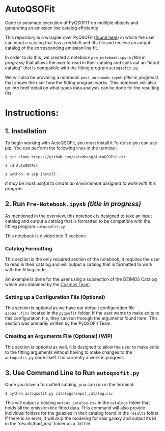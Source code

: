 # AutoQSOFit
Code to automate execution of PyQSOFIT on multiple objects and generating an emission line catalog efficiently

This repository is a wrapper over PyQSOFit ([found here](https://github.com/legolason/PyQSOFit/tree/master)) in which the user can input a catalog that has a redshift and fits file and recieve an output catalog of the corresponding emission line fit. 

In order to do this, we created a notebook `pre_notebook.ipynb` *(title in progress)* that allows the user to read in their catalog and spits out an "input catalog" that is compatible with the fitting program `autoqsofit.py`.

We will also be providing a notebook `post_notebook.ipynb` *(title in progress)* that shows the user how the fitting program works. This notebook will also go into breif detail on what types data analysis can be done for the resulting fits.

# Instructions:
## 1. Installation
To begin working with AutoQSOFit, you must install it.To do so you can use pip. You can perform the following lines in the terminal:

`$ git clone https://github.com/astrohanp/AutoQSOFit.git`

`$ cd AutoQSOFit`

`$ python -m pip install .`

*It may be most useful to create an enviornment designed to work with this program.* 

## 2. Run `Pre-Notebook.ipynb` *(title in progress)*
As mentioned in the overview, this notebook is designed to take an input catalog and output a catalog that is formatted to be compatible with the fitting program `autoqsofit.py`

This notebook is divided into 3 sections:
### Catalog Formatting
This section is the only required section of the notebook, it requires the user to read in their catalog and will output a catalog that is formatted to work with the fitting code. 

An example is done for the user using a subsection of the DEIMOS Catalog which was obtained by the [Cosmos Team](https://cosmos.astro.caltech.edu/news/65).

### Setting up a Configuration File (Optional)
This section is optional as we have our default configuration file `qsopar.fits` located in the `pyqsofit` folder. If the user wants to make edits to this configuration file, they can run through the arguments found here. This section was primarily written by the PyQSOFit Team.

### Creating an Arguments File (Optional) (WIP)
This section is optional as well, it is designed to allow the user to make edits to the fitting arguments without having to make changes to the `autoqsofit.py` code itself. It is currently a work in progress

## 3. Use Command Line to Run `autoqsofit.py`
Once you have a formatted catalog, you can run in the terminal:

`$ python autoqsofit.py catalogs/input_catalog.csv`

This will output a catalog `output_catalog.csv` in the `catalogs` folder that holds all the emission line fitted data. This command will also provide individual folders for the galaxies in their catalog found in the `results` folder. If there is an error, it will skip the modeling for said galaxy and output its id in the 'results/bad_ids/' folder as a .txt file.    
